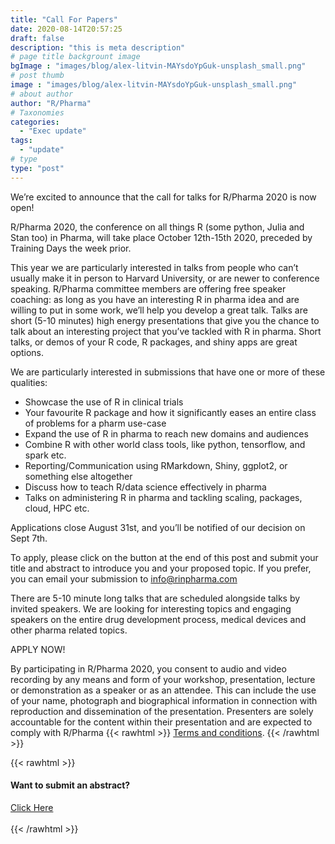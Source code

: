 ```yaml
---
title: "Call For Papers"
date: 2020-08-14T20:57:25
draft: false
description: "this is meta description"
# page title backgrount image
bgImage : "images/blog/alex-litvin-MAYsdoYpGuk-unsplash_small.png"
# post thumb
image : "images/blog/alex-litvin-MAYsdoYpGuk-unsplash_small.png"
# about author
author: "R/Pharma"
# Taxonomies
categories:
  - "Exec update"
tags:
  - "update"
# type
type: "post"
---
```


We’re excited to announce that the call for talks for R/Pharma 2020 is now open!

R/Pharma 2020, the conference on all things R (some python, Julia and Stan too) in Pharma, will take place October 12th-15th 2020, preceded by Training Days the week prior.

This year we are particularly interested in talks from people who can’t usually make it in person to Harvard University, or are newer to conference speaking.  R/Pharma committee members are offering free speaker coaching: as long as you have an interesting R in pharma idea and are willing to put in some work, we’ll help you develop a great talk.  Talks are short (5-10 minutes) high energy presentations that give you the chance to talk about an interesting project that you’ve tackled with R in pharma. Short talks, or demos of your R code, R packages, and shiny apps are great options. 

We are particularly interested in submissions that have one or more of these qualities:

-  Showcase the use of R in clinical trials
-  Your favourite R package and how it significantly eases an entire class of problems for a pharm use-case
-  Expand the use of R in pharma to reach new domains and audiences
-  Combine R with other world class tools, like python, tensorflow, and spark etc.
-  Reporting/Communication using RMarkdown, Shiny, ggplot2, or something else altogether
-  Discuss how to teach R/data science effectively in pharma
-  Talks on administering R in pharma and tackling scaling, packages, cloud, HPC etc.

Applications close August 31st, and you’ll be notified of our decision on Sept 7th.

To apply, please click on the button at the end of this post and submit your title and abstract to introduce you and your proposed topic. If you prefer, you can email your submission to info@rinpharma.com

There are 5-10 minute long talks that are scheduled alongside talks by invited speakers. We are looking for interesting topics and engaging speakers on the entire drug development process, medical devices and other pharma related topics.

APPLY NOW!

By participating in R/Pharma 2020, you consent to audio and video recording by any means and form of your workshop, presentation, lecture or demonstration as a speaker or as an attendee.  This can include the use of your name, photograph and biographical information in connection with reproduction and dissemination of the presentation. Presenters are solely accountable for the content within their presentation and are expected to comply with R/Pharma 
{{< rawhtml >}}
<a href="/terms" style="text-decoration: underline;">Terms and conditions</a>.
{{< /rawhtml >}}



{{< rawhtml >}}
<div class="col-lg-8">
  <div class="info">
    <h4 class="mt-5 mb-4">Want to submit an abstract?</h4>
    <a href="https://rinpharmaconf.typeform.com/to/Adeq04hn" class="btn btn-secondary btn-rounded">Click Here</a>
  </div>
  <br/>
</div>
{{< /rawhtml >}}
